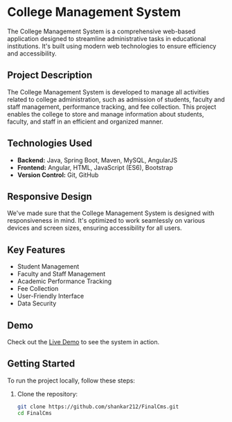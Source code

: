 # College Management System

The College Management System is a comprehensive web-based application designed to streamline administrative tasks in educational institutions. It's built using modern web technologies to ensure efficiency and accessibility.

## Project Description

The College Management System is developed to manage all activities related to college administration, such as admission of students, faculty and staff management, performance tracking, and fee collection. This project enables the college to store and manage information about students, faculty, and staff in an efficient and organized manner.

## Technologies Used

- **Backend:** Java, Spring Boot, Maven, MySQL, AngularJS
- **Frontend:** Angular, HTML, JavaScript (ES6), Bootstrap
- **Version Control:** Git, GitHub

## Responsive Design

We've made sure that the College Management System is designed with responsiveness in mind. It's optimized to work seamlessly on various devices and screen sizes, ensuring accessibility for all users.

## Key Features

- Student Management
- Faculty and Staff Management
- Academic Performance Tracking
- Fee Collection
- User-Friendly Interface
- Data Security

## Demo

Check out the [Live Demo](https://github.com/shankar212/FinalCms) to see the system in action.

## Getting Started

To run the project locally, follow these steps:

1. Clone the repository:

   ```bash
   git clone https://github.com/shankar212/FinalCms.git
   cd FinalCms
